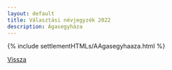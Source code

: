```yaml
---
layout: default
title: Választási névjegyzék 2022
description: Ágasegyháza
---
```


{% include settlementHTMLs/AAgasegyhaaza.html %}

[Vissza](../)